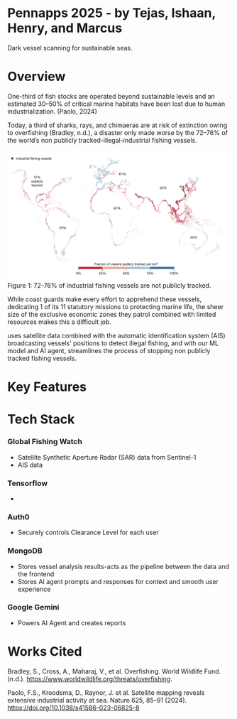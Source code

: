 # Pennapps 2025 - by Tejas, Ishaan, Henry, and Marcus

Dark vessel scanning for sustainable seas.

# Overview

One-third of fish stocks are operated beyond sustainable levels and an estimated 30–50% of critical marine habitats have been lost due to human industrialization. (Paolo, 2024)

Today, a third of sharks, rays, and chimaeras are at risk of extinction owing to overfishing (Bradley, n.d.), a disaster only made worse by the 72–76% of the world’s non publicly tracked-illegal-industrial fishing vessels.

![untracked](untrackedvessels.png)
Figure 1: 72-76% of industrial fishing vessels are not publicly tracked.

While coast guards make every effort to apprehend these vessels, dedicating 1 of its 11 statutory missions to protecting marine life, the sheer size of the exclusive economic zones they patrol combined with limited resources makes this a difficult job.

<NAME HERE> uses satellite data combined with the automatic identification system (AIS) broadcasting vessels' positions to detect illegal fishing, and with our ML model and AI agent, streamlines the process of stopping non publicly tracked fishing vessels.

# Key Features



# Tech Stack

### Global Fishing Watch
- Satellite Synthetic Aperture Radar (SAR) data from Sentinel-1
- AIS data

### Tensorflow
- 

### Auth0
- Securely controls Clearance Level for each user

### MongoDB
- Stores vessel analysis results-acts as the pipeline between the data and the frontend
- Stores AI agent prompts and responses for context and smooth user experience

### Google Gemini
- Powers AI Agent and creates reports

# Works Cited

Bradley, S., Cross, A., Maharaj, V., et al. Overfishing. World Wildlife Fund. (n.d.). https://www.worldwildlife.org/threats/overfishing.

Paolo, F.S., Kroodsma, D., Raynor, J. et al. Satellite mapping reveals extensive industrial activity at sea. Nature 625, 85–91 (2024). https://doi.org/10.1038/s41586-023-06825-8
